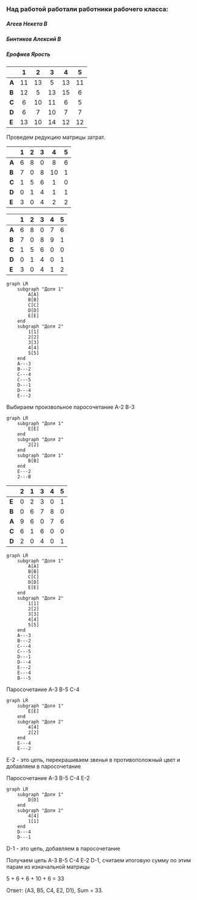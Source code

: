### Над работой работали работники рабочего класса:
##### Агеев Некета В
##### Бинтиков Алексий В
##### Ерофиев Ярость


|       | **1** | **2** | **3** | **4** | **5** |
|-------|:-----:|:-----:|:-----:|:-----:|:-----:|
| **A** |  11   |  13   |   5   |  13   |  11   |
| **B** |  12   |   5   |  13   |  15   |   6   |
| **C** |   6   |  10   |  11   |   6   |   5   |
| **D** |   6   |   7   |  10   |   7   |   7   |
| **E** |  13   |  10   |  14   |  12   |  12   |

Проведем редукцию матрицы затрат.

|       | **1** | **2** | **3** | **4** | **5** |
|-------|:-----:|:-----:|:-----:|:-----:|:-----:|
| **A** |   6   |   8   |   0   |   8   |   6   |
| **B** |   7   |   0   |   8   |  10   |   1   |
| **C** |   1   |   5   |   6   |   1   |   0   |
| **D** |   0   |   1   |   4   |   1   |   1   |
| **E** |   3   |   0   |   4   |   2   |   2   |

|       | **1** | **2** | **3** | **4** | **5** |
|-------|:-----:|:-----:|:-----:|:-----:|:-----:|
| **A** |   6   |   8   |   0   |   7   |   6   |
| **B** |   7   |   0   |   8   |   9   |   1   |
| **C** |   1   |   5   |   6   |   0   |   0   |
| **D** |   0   |   1   |   4   |   0   |   1   |
| **E** |   3   |   0   |   4   |   1   |   2   |

```mermaid
graph LR
    subgraph "Доля 1"
        A[A]
        B[B]
        C[C]
        D[D]
        E[E]
    end
    subgraph "Доля 2"
        1[1]
        2[2]
        3[3]
        4[4]
        5[5]
    end
    A---3
    B---2
    C---4
    C---5
    D---1
    D---4
    E---2
```

Выбираем произвольное паросочетание A-2 B-3

```mermaid
graph LR
    subgraph "Доля 1"
        E[E]
    end
    subgraph "Доля 2"
        2[2]
    end
    subgraph "Доля 1"
        B[B]
    end
    E---2
    2---B
```

|       | **2** | **1** | **3** | **4** | **5** |
|-------|:-----:|:-----:|:-----:|:-----:|:-----:|
| **E** |   0   |   2   |   3   |   0   |   1   |
| **B** |   0   |   6   |   7   |   8   |   0   |
| **A** |   9   |   6   |   0   |   7   |   6   |
| **C** |   6   |   1   |   6   |   0   |   0   |
| **D** |   2   |   0   |   4   |   0   |   1   |


```mermaid
graph LR
    subgraph "Доля 1"
        A[A]
        B[B]
        C[C]
        D[D]
        E[E]
    end
    subgraph "Доля 2"
        1[1]
        2[2]
        3[3]
        4[4]
        5[5]
    end
    A---3
    B---2
    C---4
    C---5
    D---1
    D---4
    E---2
    E---4
    B---5
```

Паросочетание A-3 B-5 C-4

```mermaid
graph LR
    subgraph "Доля 1"
        E[E]
    end
    subgraph "Доля 2"
        4[4]
        2[2]
    end
    E---4
    E---2
```

E-2 - это цепь, перекрашиваем звенья в противоположный цвет и добавляем в паросочетание

Паросочетание A-3 B-5 C-4 E-2

```mermaid
graph LR
    subgraph "Доля 1"
        D[D]
    end
    subgraph "Доля 2"
        4[4]
        1[1]
    end
    D---4
    D---1
```

D-1 - это цепь, добавляем в паросочетание

Получаем цепь A-3 B-5 C-4 E-2 D-1, считаем итоговую сумму по этим парам из изначальной матрицы

5 + 6 + 6 + 10 + 6 = 33

Ответ: {A3, B5, C4, E2, D1}, Sum = 33.
